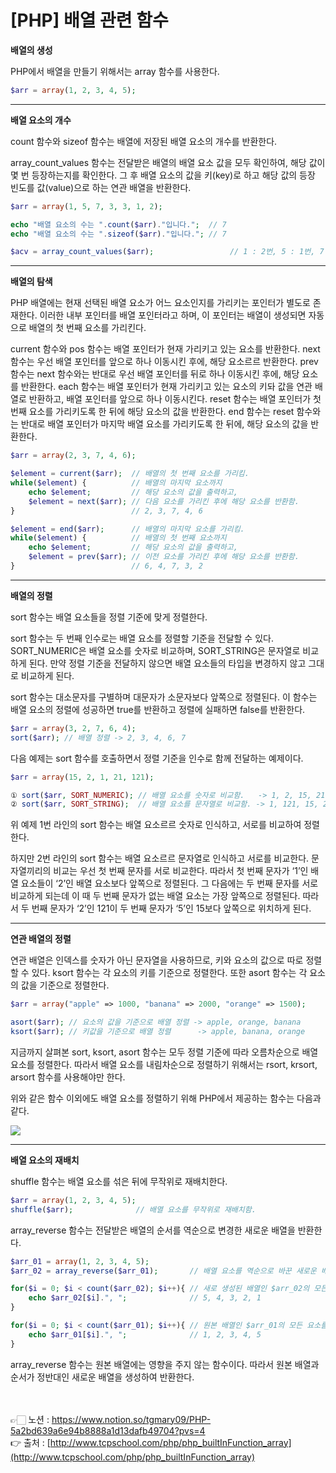 # [PHP] 배열 관련 함수

**배열의 생성**

PHP에서 배열을 만들기 위해서는  array 함수를 사용한다.

```php
$arr = array(1, 2, 3, 4, 5);
```

---

**배열 요소의 개수**

count 함수와 sizeof 함수는 배열에 저장된 배열 요소의 개수를 반환한다.

array_count_values 함수는 전달받은 배열의 배열 요소 값을 모두 확인하여, 
해당 값이 몇 번 등장하는지를 확인한다.
그 후 배열 요소의 값을 키(key)로 하고 해당 값의 등장 빈도를 값(value)으로 하는 연관 배열을 
반환한다.

```php
$arr = array(1, 5, 7, 3, 3, 1, 2);

echo "배열 요소의 수는 ".count($arr)."입니다.";  // 7
echo "배열 요소의 수는 ".sizeof($arr)."입니다."; // 7

$acv = array_count_values($arr);                 // 1 : 2번, 5 : 1번, 7 : 1번, 3 : 2번, 2 : 1번
```

---

**배열의 탐색**

PHP 배열에는 현재 선택된 배열 요소가 어느 요소인지를 가리키는 포인터가 별도로 존재한다. 
이러한 내부 포인터를 배열 포인터라고 하며, 이 포인터는 배열이 생성되면 자동으로 배열의 첫 번째 요소를 가리킨다.

current 함수와 pos 함수는 배열 포인터가 현재 가리키고 있는 요소를 반환한다.
next 함수는 우선 배열 포인터를 앞으로 하나 이동시킨 후에, 해당 요소르르 반환한다.
prev 함수는 next 함수와는 반대로 우선 배열 포인터를 뒤로 하나 이동시킨 후에, 해당 요소를 
반환한다.
each 함수는 배열 포인터가 현재 가리키고 있는 요소의 키돠 값을 연관 배열로 반환하고, 
배열 포인터를 앞으로 하나 이동시킨다.
reset 함수는 배열 포인터가 첫 번째 요소를 가리키도록 한 뒤에 해당 요소의 값을 반환한다.
end 함수는 reset 함수와는 반대로 배열 포인터가 마지막 배열 요소를 가리키도록 한 뒤에, 
해당 요소의 값을 반환한다.

```php
$arr = array(2, 3, 7, 4, 6);

$element = current($arr);  // 배열의 첫 번째 요소를 가리킴.
while($element) {          // 배열의 마지막 요소까지
    echo $element;         // 해당 요소의 값을 출력하고,
    $element = next($arr); // 다음 요소를 가리킨 후에 해당 요소를 반환함.
}                          // 2, 3, 7, 4, 6

$element = end($arr);      // 배열의 마지막 요소를 가리킴.
while($element) {          // 배열의 첫 번째 요소까지
    echo $element;         // 해당 요소의 값을 출력하고,
    $element = prev($arr); // 이전 요소를 가리킨 후에 해당 요소를 반환함.
}                          // 6, 4, 7, 3, 2
```

---

**배열의 정렬**

sort 함수는 배열 요소들을 정렬 기준에 맞게 정렬한다.

sort 함수는 두 번째 인수로는 배열 요소를 정렬할 기준을 전달할 수 있다.
SORT_NUMERIC은 배열 요소를 숫자로 비교하며, SORT_STRING은 문자열로 비교하게 된다. 
만약 정렬 기준을 전달하지 않으면 배열 요소들의 타입을 변경하지 않고 그대로 비교하게 된다.

sort 함수는 대소문자를 구별하며 대문자가 소문자보다 앞쪽으로 정렬된다. 
이 함수는 배열 요소의 정렬에 성공하면 true를 반환하고 정렬에 실패하면 false를 반환한다.

```php
$arr = array(3, 2, 7, 6, 4);
sort($arr); // 배열 정렬 -> 2, 3, 4, 6, 7
```

다음 예제는 sort 함수를 호출하면서 정렬 기준을 인수로 함께 전달하는 예제이다.

```php
$arr = array(15, 2, 1, 21, 121);

① sort($arr, SORT_NUMERIC); // 배열 요소를 숫자로 비교함.   -> 1, 2, 15, 21, 121
② sort($arr, SORT_STRING);  // 배열 요소를 문자열로 비교함. -> 1, 121, 15, 2, 21
```

위 예제 1번 라인의 sort 함수는 배열 요소르르 숫자로 인식하고, 서로를 비교하여 정렬한다.

하지만 2번 라인의 sort 함수는 배열 요소르르 문자열로 인식하고 서로를 비교한다. 
문자열끼리의 비교는 우선 첫 번째 문자를 서로 비교한다.
따라서 첫 번째 문자가 ‘1’인 배열 요소들이 ‘2’인 배열 요소보다 앞쪽으로 정렬된다.
그 다음에는 두 번째 문자를 서로 비교하게 되는데 이 때 두 번째 문자가 없는 배열 요소는 가장 
앞쪽으로 정렬된다.
따라서 두 번째 문자가 ‘2’인 121이 두 번째 문자가 ‘5’인 15보다 앞쪽으로 위치하게 된다.

---

**연관 배열의 정렬**

연관 배열은 인덱스를 숫자가 아닌 문자열을 사용하므로, 키와 요소의 값으로 따로 정렬할 수 있다.
ksort 함수는 각 요소의 키를 기준으로 정렬한다.
또한 asort 함수는 각 요소의 값을 기준으로 정렬한다.

```php
$arr = array("apple" => 1000, "banana" => 2000, "orange" => 1500);

asort($arr); // 요소의 값을 기준으로 배열 정렬 -> apple, orange, banana
ksort($arr); // 키값을 기준으로 배열 정렬      -> apple, banana, orange
```

지금까지 살펴본 sort, ksort, asort 함수는 모두 정렬 기준에 따라 오름차순으로 배열 요소를 정렬한다.
따라서 배열 요소를 내림차순으로 정렬하기 위해서는 rsort, krsort, arsort 함수를 사용해야만 한다.

위와 같은 함수 이외에도 배열 요소를 정렬하기 위해 PHP에서 제공하는 함수는 다음과 같다.

<img src="https://s3.us-west-2.amazonaws.com/secure.notion-static.com/862614e6-a5fa-408f-93b5-f1e12429d0f5/Untitled.png?X-Amz-Algorithm=AWS4-HMAC-SHA256&X-Amz-Content-Sha256=UNSIGNED-PAYLOAD&X-Amz-Credential=AKIAT73L2G45EIPT3X45%2F20230310%2Fus-west-2%2Fs3%2Faws4_request&X-Amz-Date=20230310T120038Z&X-Amz-Expires=86400&X-Amz-Signature=c05c8e4b5bf26a9a2a839822d4ebbe655bdd7d89db70f8e233608f726f4962f8&X-Amz-SignedHeaders=host&response-content-disposition=filename%3D%22Untitled.png%22&x-id=GetObject">

---

**배열 요소의 재배치**

shuffle 함수는 배열 요소를 섞은 뒤에 무작위로 재배치한다.

```php
$arr = array(1, 2, 3, 4, 5);
shuffle($arr);              // 배열 요소를 무작위로 재배치함.
```

array_reverse 함수는 전달받은 배열의 순서를 역순으로 변경한 새로운 배열을 반환한다.

```php
$arr_01 = array(1, 2, 3, 4, 5);
$arr_02 = array_reverse($arr_01);       // 배열 요소를 역순으로 바꾼 새로운 배열을 반환함.

for($i = 0; $i < count($arr_02); $i++){ // 새로 생성된 배열인 $arr_02의 모든 요소를 출력함.
    echo $arr_02[$i].", ";              // 5, 4, 3, 2, 1
}

for($i = 0; $i < count($arr_01); $i++){ // 원본 배열인 $arr_01의 모든 요소를 출력함.
    echo $arr_01[$i].", ";              // 1, 2, 3, 4, 5
}
```

array_reverse 함수는 원본 배열에는 영향을 주지 않는 함수이다.
따라서 원본 배열과 순서가 정반대인 새로운 배열을 생성하여 반환한다.

<br><br>
👉🏻 노션 : https://www.notion.so/tgmary09/PHP-5a2bd639a6e94b8888a1d13dafb49704?pvs=4
<br>
👉 출처 : [http://www.tcpschool.com/php/php_builtInFunction_array](http://www.tcpschool.com/php/php_builtInFunction_array)
